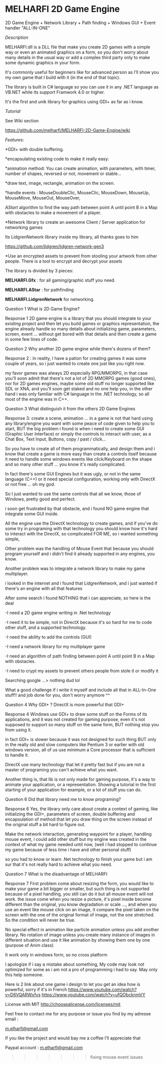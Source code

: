 # MELHARFI 2D Game Engine
2D Game Engine + Network Library + Path finding + Windows GUI + Event handler "ALL-IN-ONE"

*Description*

MELHARFI.dll is a DLL file that make you create 2D games with a simple way or even an animated graphics on a form, so you don't worry about many details in the usual way or add a complex third party only to make some dynamic graphics in your form.

It's commonly useful for beginners like for advanced person as I’ll show you my own game that I build with it (in the end of that topic).

The library is built in C# language so you can use it in any .NET language as VB.NET while its support Framwork 4.0 or higher.

It's the first and unik library for graphics using GDI+ as far as i know.

*Tutorial*

See Wiki section

https://github.com/melharfi/MELHARFI-2D-Game-Engine/wiki


*Features:*

*GDI+ with double buffering.

*encapsulating existing code to make it really easy:

*animation method:
 You can create animation, with parameters, with timer, number of shapes, reversed or not, movement or stable...

*draw text, image, rectangle, animation on the screen.

*handle events :
 MouseDoubleClic,
 MouseClic,
 MouseDown,
 MouseUp,
 MouseMove,
 MouseOut,
 MouseOver,
 
*AStart* algorithm to find the way path between point A until point B in a Map with obstacles to make a movement of a player.


*Network library to create an awesome Client / Server application for networking games

 Its LidgrenNetwork library inside my library, all thanks goes to him

 https://github.com/lidgren/lidgren-network-gen3

*Use an encrypted assets to prevent from stooling your artwork from other people. There is a tool to encrypt and decrypt your assets

The library is divided by 3 pieces: 

**MELHARFI.Gfx** : for all gaming/graphic stuff you need.

**MELHARFI.AStar** : for pathfinding

**MELHARFI.LidgrenNetwork** for networking.

Question 1
What is 2D Game Engine?

Response 1
2D game engine is a library that you should integrate to your existing project and then let you build games or graphics representation, the engine already handle so many details about initializing game, parameters, screen, event ... without get bored with that details and then create a game in some few lines of code.

Question 2
Why another 2D game engine while there's dozens of them?

Response 2 :
In reality, I have a pation for creating games it was some couple of years, so i just wanted to create one just like you right now.

my favor games was always 2D especially RPG/MMORPG, in that case you'll soon admit that there's not a lot of 2D MMORPG games (good ones), nor for 2D games engines, maybe some old stuff no longer supported like SDL or XNA, and you'll soon get staked and no one help you, in the other hand i was only familiar with C# language in the .NET technology, so all most of the engine was in C++.

Question 3
What distinguish it from the others 2D Game Engines

Response 3:
create a scene, animation ... in a game is not that hard using any library/engine you want with some peace of code given to help you to start, BUT the big problem i found is when i need to create some GUI (Graphic User Interface) or simply the controls to interact with user, as a Chat Box, Text Input, Buttons, copy / past / click...

So you have to create all of them programmatically, and design them and i know that create a game is more easy than create a controls itself because it need to handle some windows events like click/Keyboard on the shape and so many other stuff ... you know it's really complicated.

In fact there's some GUI Engines but it was ugly, or not in the same language (C++) or it need special configuration, working only with DirectX or not free ... oh my god.

So I just wanted to use the same controls that all we know, those of Windows, pretty good and perfect.

i soon get frustrated by that obstacle, and i found NO game engine that integrate some GUI inside.

All the engine use the DirectX technology to create games, and if you've do some try in programing with that technology you should know how it's hard to interact with the DirectX, so complicated FOR ME, so i wanted something simple,

Other problem was the handling of Mouse Event that because you should program yourself and i didn't find it already supported in any engines, you know.

Another problem was to integrate a network library to make my game multiplayer.

i looked in the internet and i found that LidgrenNetwork, and i just wanted if there's an engine with all that features

After some search i found NOTHING that i can appreciate, so here is the deal

-I need a 2D game engine writing in .Net technology

-I need it to be simple, not in DirectX because it's so hard for me to code other stuff, and a supported technology.

-I need the ability to add the controls (GUI)

-I need a network library for my multiplayer game

-I need an algorithm of path finding between point A until point B in a Map with obstacles.

-I need to crypt my assets to prevent others people from stole it or modify it

Searching google ...> nothing dud lol

What a good challenge if i write it myself and include all that in ALL-In-One stuff!!
and job done for you, don't worry anymore ^^

Question 4
Why GDI+ ? DirectX is more powerful that GDI+

Response 4
Windows use GDI+ to draw some stuff on the Forms of its applications, and it was not created for gaming purpose, even it's not supposed to support so many stuff on the same form, BUT nothing stop you from using it.

in fact GDI+ is slower because it was not designed for such thing BUT only in the really old and slow computers like Pentium 3 or earlier with old windows version, all of us use minimum a Core processor that is sufficient to handle it.

DirectX use many technology that let it pretty fast but if you are not a master of programing you can't achieve what you want.

Another thing is, that lib is not only made for gaming purpose, it's a way to animate your application, or a representation.
Showing a tutorial in the first starting of your application for example, or a lot of stuff you can do.

Question 6
Did that library need me to know programing?

Response 6
Yes, the library only care about create a context of gaming, like initializing the GDI+, parameters of screen, double buffering and encapsulation of method that let you draw thing on the screen instead of the original stuff a bit hard to figure out.

Make the network interaction, generating waypoint for a player, handling mouse event, i could add other stuff but my engine was created in the context of what my game needed until now, (well i had stopped to continue my game because of less time i have and other personal stuff)

so you had to know or learn .Net technology to finish your game but i am sur that it's not really hard to achieve what you need.

Question 7
What is the disadvantage of MELHARFI

Response 7
First problem come about resizing the form, you would like to make your game a bit bigger or smaller, but such thing is not supported because of a pixel handling, you still can do it but all mouse event will not work.
the issue come when you resize a picture, it's pixel inside become different than the original, you know degradation or scale ..., and when you use an event like mouse click on an image, it compare the pixel taken on the screen with the one of the original format of image, not the one stretched. So the condition will never be true.

No special effect in animation like particle animation unless you add another library. No rotation of image unless you create many instance of images in different situation and use it like animation by showing them one by one (purpose of Anim class)

It work only in windows form, so no cross platform

I apologize if i say a mistake about something,
My code may look not optimized for some as i am not a pro of programming i had to say.
May only this help someone.

Here is 2 link about one game i design to let you get an idea how is powerful, sorry if it's in French
https://www.youtube.com/watch?v=D6VQARWxfvs
https://www.youtube.com/watch?v=ufQObcknmVY

License with MIT
http://choosealicense.com/licenses/mit

Feel free to contact me for any purpose or issue you find by my adresse email :

m.elharfi@gmail.com

If you like the project and would bay me a coffee I’ll appreciate that

Paypal account : m.elharfi@gmail.com
>>>>>>> fixing mouse event issues
